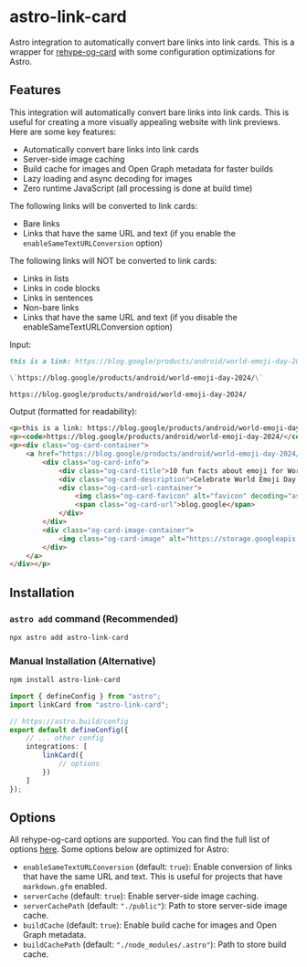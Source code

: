 # astro-link-card

Astro integration to automatically convert bare links into link cards. This is a wrapper for [rehype-og-card](https://github.com/Robot-Inventor/rehype-og-card) with some configuration optimizations for Astro.

## Features

This integration will automatically convert bare links into link cards. This is useful for creating a more visually appealing website with link previews. Here are some key features:

- Automatically convert bare links into link cards
- Server-side image caching
- Build cache for images and Open Graph metadata for faster builds
- Lazy loading and async decoding for images
- Zero runtime JavaScript (all processing is done at build time)

The following links will be converted to link cards:

- Bare links
- Links that have the same URL and text (if you enable the `enableSameTextURLConversion` option)

The following links will NOT be converted to link cards:

- Links in lists
- Links in code blocks
- Links in sentences
- Non-bare links
- Links that have the same URL and text (if you disable the enableSameTextURLConversion option)

Input:

```markdown
this is a link: https://blog.google/products/android/world-emoji-day-2024/

\`https://blog.google/products/android/world-emoji-day-2024/\`

https://blog.google/products/android/world-emoji-day-2024/
```

Output (formatted for readability):

```html
<p>this is a link: https://blog.google/products/android/world-emoji-day-2024/</p>
<p><code>https://blog.google/products/android/world-emoji-day-2024/</code></p>
<p><div class="og-card-container">
    <a href="https://blog.google/products/android/world-emoji-day-2024/">
        <div class="og-card-info">
            <div class="og-card-title">10 fun facts about emoji for World Emoji Day</div>
            <div class="og-card-description">Celebrate World Emoji Day with Google, and check out what’s new for Emoji Kitchen.</div>
            <div class="og-card-url-container">
                <img class="og-card-favicon" alt="favicon" decoding="async" height="16" loading="lazy" src="https://www.google.com/s2/favicons?domain=blog.google" width="16">
                <span class="og-card-url">blog.google</span>
            </div>
        </div>
        <div class="og-card-image-container">
            <img class="og-card-image" alt="https://storage.googleapis.com/gweb-uniblog-publish-prod/images/world_emoji_day_v2_1.width-1300.png" decoding="async" loading="lazy" src="https://storage.googleapis.com/gweb-uniblog-publish-prod/images/world_emoji_day_v2_1.width-1300.png">
        </div>
    </a>
</div></p>
```

## Installation

### `astro add` command (Recommended)

```bash
npx astro add astro-link-card
```

### Manual Installation (Alternative)

```bash
npm install astro-link-card
```

```typescript
import { defineConfig } from "astro";
import linkCard from "astro-link-card";

// https://astro.build/config
export default defineConfig({
    // ... other config
    integrations: [
        linkCard({
            // options
        })
    ]
});
```

## Options

All rehype-og-card options are supported. You can find the full list of options [here](https://github.com/Robot-Inventor/rehype-og-card?tab=readme-ov-file#options). Some options below are optimized for Astro:

- `enableSameTextURLConversion` (default: `true`): Enable conversion of links that have the same URL and text. This is useful for projects that have `markdown.gfm` enabled.
- `serverCache` (default: `true`): Enable server-side image caching.
- `serverCachePath` (default: `"./public"`): Path to store server-side image cache.
- `buildCache` (default: `true`): Enable build cache for images and Open Graph metadata.
- `buildCachePath` (default: `"./node_modules/.astro"`): Path to store build cache.
